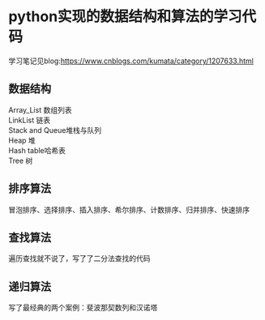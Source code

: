 python实现的数据结构和算法的学习代码
====
学习笔记见blog:https://www.cnblogs.com/kumata/category/1207633.html  

数据结构
----
Array_List 数组列表  
LinkList 链表  
Stack and Queue堆栈与队列  
Heap 堆  
Hash table哈希表  
Tree 树

排序算法
----
冒泡排序、选择排序、插入排序、希尔排序、计数排序、归并排序、快速排序

查找算法
---
遍历查找就不说了，写了了二分法查找的代码

递归算法
----
写了最经典的两个案例：斐波那契数列和汉诺塔



